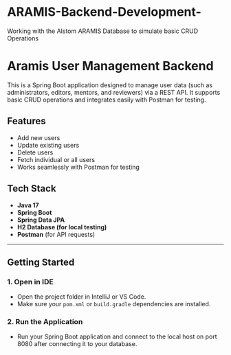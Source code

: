 # ARAMIS-Backend-Development-
Working with the Alstom ARAMIS Database to simulate basic CRUD Operations 

# Aramis User Management Backend

This is a Spring Boot application designed to manage user data (such as administrators, editors, mentors, and reviewers) via a REST API. It supports basic CRUD operations and integrates easily with Postman for testing.

## Features

- Add new users
- Update existing users
- Delete users
- Fetch individual or all users
- Works seamlessly with Postman for testing

## Tech Stack

- **Java 17**
- **Spring Boot**
- **Spring Data JPA**
- **H2 Database (for local testing)**
- **Postman** (for API requests)

---

##  Getting Started
### 1. Open in IDE

- Open the project folder in IntelliJ or VS Code.
- Make sure your `pom.xml` or `build.gradle` dependencies are installed.

### 2. Run the Application

- Run your Spring Boot application and connect to the local host on port 8080 after connecting it to your database.
